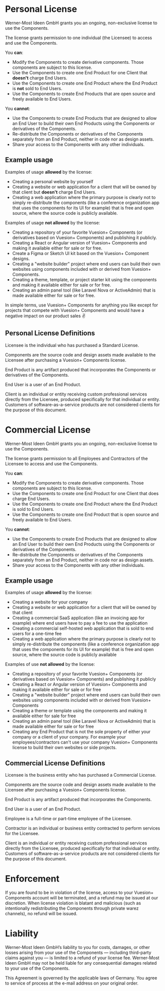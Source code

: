 # Personal License

Werner-Most Ideen GmbH grants you an ongoing, non-exclusive license to use the Components.

The license grants permission to one individual (the Licensee) to access and use the Components.

You **can**:

- Modify the Components to create derivative components. Those components are subject to this license.
- Use the Components to create one End Product for one Client that **doesn't** charge End Users.
- Use the Components to create one End Product where the End Product is **not** sold to End Users.
- Use the Components to create End Products that are open source and freely available to End Users.

You **cannot**:

- Use the Components to create End Products that are designed to allow an End User to build their own End Products using the Components or derivatives of the Components.
- Re-distribute the Components or derivatives of the Components separately from an End Product, neither in code nor as design assets.
- Share your access to the Components with any other individuals.

## Example usage

Examples of usage **allowed** by the license:

- Creating a personal website by yourself
- Creating a website or web application for a client that will be owned by that client but **doesn't** charge End Users.
- Creating a web application where the primary purpose is clearly not to simply re-distribute the components (like a conference organization app that uses the components for its UI for example) that is free and open source, where the source code is publicly available.

Examples of usage **not allowed** by the license:

- Creating a repository of your favorite Vuesion+ Components (or derivatives based on Vuesion+ Components) and publishing it publicly.
- Creating a React or Angular version of Vuesion+ Components and making it available either for sale or for free.
- Create a Figma or Sketch UI kit based on the Vuesion+ Component designs.
- Creating a "website builder" project where end users can build their own websites using components included with or derived from Vuesion+ Components.
- Creating a theme, template, or project starter kit using the components and making it available either for sale or for free.
- Creating an admin panel tool (like Laravel Nova or ActiveAdmin) that is made available either for sale or for free.

In simple terms, use Vuesion+ Components for anything you like except for projects that compete with Vuesion+ Components and would have a negative impact on our product sales ✌️

## Personal License Definitions

Licensee is the individual who has purchased a Standard License.

Components are the source code and design assets made available to the Licensee after purchasing a Vuesion+ Components license.

End Product is any artifact produced that incorporates the Components or derivatives of the Components.

End User is a user of an End Product.

Client is an individual or entity receiving custom professional services directly from the Licensee, produced specifically for that individual or entity.
Customers of software-as-a-service products are not considered clients for the purpose of this document.

# Commercial License

Werner-Most Ideen GmbH grants you an ongoing, non-exclusive license to use the Components.

The license grants permission to all Employees and Contractors of the Licensee to access and use the Components.

You **can**:

- Modify the Components to create derivative components. Those components are subject to this license.
- Use the Components to create one End Product for one Client that does charge End Users.
- Use the Components to create one End Product where the End Product is sold to End Users.
- Use the Components to create one End Product that is open source and freely available to End Users.

You **cannot**:

- Use the Components to create End Products that are designed to allow an End User to build their own End Products using the Components or derivatives of the Components.
- Re-distribute the Components or derivatives of the Components separately from an End Product, neither in code nor as design assets.
- Share your access to the Components with any other individuals.

## Example usage

Examples of usage **allowed** by the license:

- Creating a website for your company
- Creating a website or web application for a client that will be owned by that client
- Creating a commercial SaaS application (like an invoicing app for example) where end users have to pay a fee to use the application
- Creating a commercial self-hosted web application that is sold to end users for a one-time fee
- Creating a web application where the primary purpose is clearly not to simply re-distribute the components (like a conference organization app that uses the components for its UI for example) that is free and open source, where the source code is publicly available

Examples of use **not allowed** by the license:

- Creating a repository of your favorite Vuesion+ Components (or derivatives based on Vuesion+ Components) and publishing it publicly
- Creating a React or Angular version of Vuesion+ Components and making it available either for sale or for free
- Creating a "website builder" project where end users can build their own websites using components included with or derived from Vuesion+ Components
- Creating a theme or template using the components and making it available either for sale for free
- Creating an admin panel tool (like Laravel Nova or ActiveAdmin) that is made available either for sale or for free
- Creating any End Product that is not the sole property of either your company or a client of your company. For example your employees/contractors can't use your company Vuesion+ Components license to build their own websites or side projects.

## Commercial License Definitions

Licensee is the business entity who has purchased a Commercial License.

Components are the source code and design assets made available to the Licensee after purchasing a Vuesion+ Components license.

End Product is any artifact produced that incorporates the Components.

End User is a user of an End Product.

Employee is a full-time or part-time employee of the Licensee.

Contractor is an individual or business entity contracted to perform services for the Licensee.

Client is an individual or entity receiving custom professional services directly from the Licensee, produced specifically for that individual or entity. Customers of software-as-a-service products are not considered clients for the purpose of this document.


# Enforcement

If you are found to be in violation of the license, access to your Vuesion+ Components account will be terminated, and a refund may be issued at our discretion.
When license violation is blatant and malicious (such as intentionally redistributing the Components through private warez channels), no refund will be issued.


# Liability

Werner-Most Ideen GmbH’s liability to you for costs, damages, or other losses arising from your use of the Components — including third-party claims against you — is limited to a refund of your license fee.
Werner-Most Ideen GmbH may not be held liable for any consequential damages related to your use of the Components.

This Agreement is governed by the applicable laws of Germany. You agree to service of process at the e-mail address on your original order.
